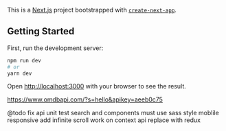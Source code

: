 This is a [Next.js](https://nextjs.org/) project bootstrapped with [`create-next-app`](https://github.com/vercel/next.js/tree/canary/packages/create-next-app).

## Getting Started

First, run the development server:

```bash
npm run dev
# or
yarn dev
```

Open [http://localhost:3000](http://localhost:3000) with your browser to see the result.

https://www.omdbapi.com/?s=hello&apikey=aeeb0c75

@todo
fix api
unit test search and components
must use sass
style moblile responsive
add infinite scroll
work on context api
replace with redux

